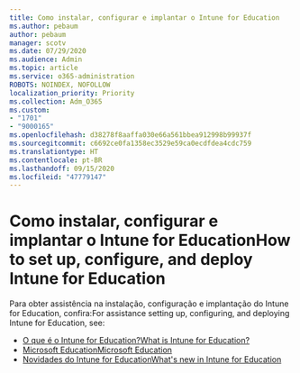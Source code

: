 ```yaml
---
title: Como instalar, configurar e implantar o Intune for Education
ms.author: pebaum
author: pebaum
manager: scotv
ms.date: 07/29/2020
ms.audience: Admin
ms.topic: article
ms.service: o365-administration
ROBOTS: NOINDEX, NOFOLLOW
localization_priority: Priority
ms.collection: Adm_O365
ms.custom:
- "1701"
- "9000165"
ms.openlocfilehash: d38278f8aaffa030e66a561bbea912998b99937f
ms.sourcegitcommit: c6692ce0fa1358ec3529e59ca0ecdfdea4cdc759
ms.translationtype: HT
ms.contentlocale: pt-BR
ms.lasthandoff: 09/15/2020
ms.locfileid: "47779147"
---
```

# <a name="how-to-set-up-configure-and-deploy-intune-for-education"></a><span data-ttu-id="d26b8-102">Como instalar, configurar e implantar o Intune for Education</span><span class="sxs-lookup"><span data-stu-id="d26b8-102">How to set up, configure, and deploy Intune for Education</span></span>

<span data-ttu-id="d26b8-103">Para obter assistência na instalação, configuração e implantação do Intune for Education, confira:</span><span class="sxs-lookup"><span data-stu-id="d26b8-103">For assistance setting up, configuring, and deploying Intune for Education, see:</span></span>

- [<span data-ttu-id="d26b8-104">O que é o Intune for Education?</span><span class="sxs-lookup"><span data-stu-id="d26b8-104">What is Intune for Education?</span></span>](https://docs.microsoft.com/intune-education/what-is-intune-for-education)
- [<span data-ttu-id="d26b8-105">Microsoft Education</span><span class="sxs-lookup"><span data-stu-id="d26b8-105">Microsoft Education</span></span>](https://www.microsoft.com/education/intune/default.aspx)
- [<span data-ttu-id="d26b8-106">Novidades do Intune for Education</span><span class="sxs-lookup"><span data-stu-id="d26b8-106">What's new in Intune for Education</span></span>](https://docs.microsoft.com/intune-education/whats-new-in-edu)